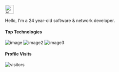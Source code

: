 <img src="https://user-images.githubusercontent.com/1303154/88677602-1635ba80-d120-11ea-84d8-d263ba5fc3c0.gif" width="28px" alt="hi">

Hello, I'm a 24 year-old software & network developer.

#### Top Technologies

![image]({(https://img.shields.io/badge/C%2B%2B-00599C?style=for-the-badge&logo=c%2B%2B&logoColor=white)})
![image2]({(https://img.shields.io/badge/MariaDB-003545?style=for-the-badge&logo=mariadb&logoColor=white)})
![image3]({(https://img.shields.io/badge/MySQL-005C84?style=for-the-badge&logo=mysql&logoColor=white)})

#### Profile Visits 

![visitors](https://visitor-badge.glitch.me/badge?page_id=xoaether)
